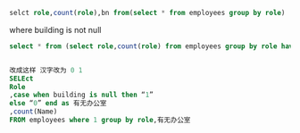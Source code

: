 



























```sql
selct role,count(role),bn from(select * from employees group by role)
```

where building is not null



```sql
select * from (select role,count(role) from employees group by role having building is null) as employees2 inner join( select role,count(role) from employees where building is not null group by role) as employees1 on employees1.role=employees2.role
```



```sql

改成这样 汉字改为 0 1
SELEct
Role
,case when building is null then “1”
else “0” end as 有无办公室
,count(Name)
FROM employees where 1 group by role,有无办公室

```


